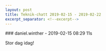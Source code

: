 ```yaml
---
layout: post
title: Teknik-chatt 2019-02-15 - 2019-02-22
excerpt_separator: <!--excerpt-->
---
```

<section class="message" markdown="1">
### daniel.winther - 2019-02-15 08:29 11s

Stor dag idag!

<!--excerpt-->
</section>